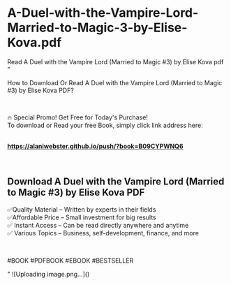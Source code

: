 # A-Duel-with-the-Vampire-Lord-Married-to-Magic-3-by-Elise-Kova.pdf
Read A Duel with the Vampire Lord (Married to Magic #3) by Elise Kova pdf
"<p>How to Download Or Read A Duel with the Vampire Lord (Married to Magic #3) by Elise Kova PDF?</p>
<p>&nbsp;</p>
<p>&#128293;  Special Promo! Get Free for Today's Purchase!<br />To download or Read your free Book, simply click link address here:&nbsp;<br />&nbsp;</p>
<p><a href=""https://alaniwebster.github.io/push/?book=B09CYPWNQ6""><strong>https://alaniwebster.github.io/push/?book=B09CYPWNQ6</strong></a></p>
<p>&nbsp;</p>
<h2>Download A Duel with the Vampire Lord (Married to Magic #3) by Elise Kova PDF</h2>
<p>&#x2705;Quality Material &ndash; Written by experts in their fields<br />&#x2705;Affordable Price &ndash; Small investment for big results<br />&#x2705; Instant Access &ndash; Can be read directly anywhere and anytime<br />&#x2705; Various Topics &ndash; Business, self-development, finance, and more</p>
<p>&nbsp;</p>
<p>#BOOK #PDFBOOK #EBOOK #BESTSELLER</p>
"
![Uploading image.png…]()
